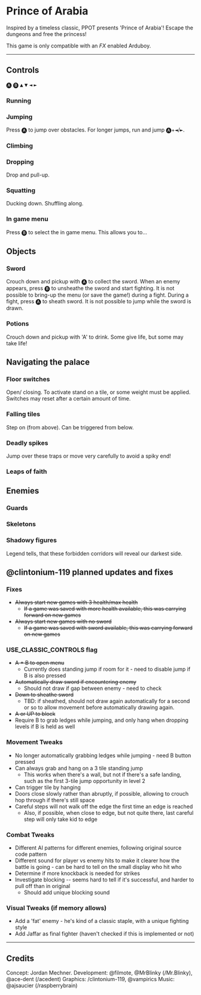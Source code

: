 # Prince of Arabia

Inspired by a timeless classic, PPOT presents 'Prince of Arabia'!
Escape the dungeons and free the princess!


This game is only compatible with an *FX* enabled Arduboy.

---

## Controls

<kbd>🅐</kbd>
<kbd>🅑</kbd>
<kbd>▲</kbd>
<kbd>▼</kbd>
<kbd>◄</kbd>
<kbd>►</kbd>

### Running

### Jumping
Press <kbd>🅐</kbd> to jump over obstacles.
For longer jumps, run and jump <kbd>🅐</kbd>+<kbd>◄</kbd>/<kbd>►</kbd>.

### Climbing

### Dropping
Drop and pull-up.

### Squatting
Ducking down.
Shuffling along.

### In game menu
Press <kbd>🅑</kbd> to select the in game menu. This allows you to...

## Objects

### Sword
Crouch down and pickup with <kbd>🅐</kbd> to collect the sword.
When an enemy appears, press <kbd>🅑</kbd> to unsheathe the sword and start fighting. It is not possible to bring-up the menu (or save the game!) during a fight.
During a fight, press <kbd>🅐</kbd> to sheath sword. It is not possible to jump while the sword is drawn.


### Potions
Crouch down and pickup with 'A' to drink. Some give life, but some may take life!

## Navigating the palace

### Floor switches
Open/ closing. To activate stand on a tile, or some weight must be applied. Switches may reset after a certain amount of time.

### Falling tiles
Step on (from above).
Can be triggered from below.

### Deadly spikes
Jump over these traps or move very carefully to avoid a spiky end!

### Leaps of faith


## Enemies

### Guards

### Skeletons

### Shadowy figures
Legend tells, that these forbidden corridors will reveal our darkest side.

## @clintonium-119 planned updates and fixes

### Fixes
- ~~Always start new games with 3 health/max health~~
  - ~~If a game was saved with more health available, this was carrying forward on new games~~
- ~~Always start new games with no sword~~
  - ~~If a game was saved with sword available, this was carrying forward on new games~~


### USE_CLASSIC_CONTROLS flag
- ~~A + B to open menu~~
  - Currently does standing jump if room for it - need to disable jump if B is also pressed
- ~~Automatically draw sword if encountering enemy~~
  - Should not draw if gap between enemy - need to check
- ~~Down to sheathe sword~~
  - TBD: if sheathed, should not draw again automatically for a second or so to allow movement before automatically drawing again.
- ~~A or UP to block~~
- Require B to grab ledges while jumping, and only hang when dropping levels if B is held as well

### Movement Tweaks
- No longer automatically grabbing ledges while jumping - need B button pressed
- Can always grab and hang on a 3 tile standing jump
  - This works when there's a wall, but not if there's a safe landing, such as the first 3-tile jump opportunity in level 2
- Can trigger tile by hanging
- Doors close slowly rather than abruptly, if possible, allowing to crouch hop through if there's still space
- Careful steps will not walk off the edge the first time an edge is reached
  - Also, if possible, when close to edge, but not quite there, last careful step will only take kid to edge

### Combat Tweaks
- Different AI patterns for different enemies, following original source code pattern
- Different sound for player vs enemy hits to make it clearer how the battle is going - can be hard to tell on the small display who hit who
- Determine if more knockback is needed for strikes
- Investigate blocking -- seems hard to tell if it's successful, and harder to pull off than in original
  - Should add unique blocking sound

### Visual Tweaks (if memory allows)
- Add a 'fat' enemy - he's kind of a classic staple, with a unique fighting style
- Add Jaffar as final fighter (haven't checked if this is implemented or not)

---

## Credits

Concept: Jordan Mechner.
Development: @filmote, @MrBlinky (/Mr.Blinky), @ace-dent (/acedent)
Graphics: /clintonium-119, @vampirics
Music: @ajsaucier (/raspberrybrain)

